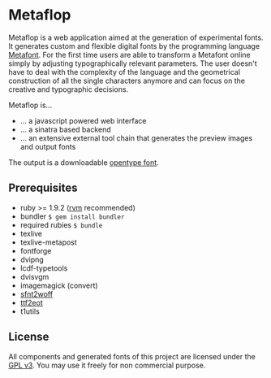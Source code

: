 # Metaflop

Metaflop is a web application aimed at the generation of experimental fonts. It generates custom and flexible digital fonts by the programming language [Metafont](http://en.wikipedia.org/wiki/Metafont). For the first time users are able to transform a Metafont online simply by adjusting typographically relevant parameters. The user doesn't have to deal with the complexity of the language and the geometrical construction of all the single characters anymore and can focus on the creative and typographic decisions.

Metaflop is...

* ... a javascript powered web interface
* ... a sinatra based backend
* ... an extensive external tool chain that generates the preview images and output fonts

The output is a downloadable [opentype font](http://en.wikipedia.org/wiki/OpenType).

## Prerequisites

* ruby >= 1.9.2 ([rvm](http://beginrescueend.com/) recommended)
* bundler
  ``$ gem install bundler``
* required rubies
  ``$ bundle``
* texlive
* texlive-metapost
* fontforge
* dvipng
* lcdf-typetools
* dvisvgm
* imagemagick (convert)
* [sfnt2woff](http://people.mozilla.com/~jkew/woff/)
* [ttf2eot](https://github.com/greyfont/ttf2eot)
* t1utils

## License

All components and generated fonts of this project are licensed under the [GPL v3](http://www.gnu.org/copyleft/gpl.html). 
You may use it freely for non commercial purpose.
